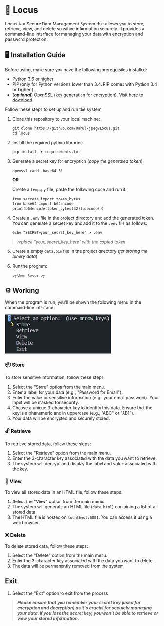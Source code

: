 # 💾 Locus

Locus is a Secure Data Management System that allows you to store, retrieve, view, and delete sensitive information securely. It provides a command-line interface for managing your data with encryption and password protection.

## 🖥️ Installation Guide

Before using, make sure you have the following prerequisites installed:

- Python 3.6 or higher
- PIP (only for Python versions lower than 3.4. PIP comes with Python 3.4 or higher )
- (**_optional_**) OpenSSL (key generation for encryption). [Visit here to download](https://www.openssl.org/source/)

Follow these steps to set up and run the system:

1. Clone this repository to your local machine:
   ```
   git clone https://github.com/Rahul-jpeg/Locus.git
   cd locus
   ```
2. Install the required python libraries:
   ```
   pip install -r requirements.txt
   ```
3. Generate a secret key for encryption (_copy the generated token_):

   ```
   openssl rand -base64 32
   ``` 

   **OR**

   Create a `temp.py` file, paste the following code and run it.

   ```
   from secrets import token_bytes
   from base64 import b64encode
   print(b64encode(token_bytes(32)).decode())
   ```

4. Create a `.env` file in the project directory and add the generated token. You can generate a secret key and add it to the `.env` file as follows:

   ```
   echo "SECRET=your_secret_key_here" > .env
   ```

> _replace "your_secret_key_here" with the copied token_

5.  Create a empty `data.bin` file in the project directory (_for storing the binary data_)

6.  Run the program:
    ```
    python locus.py
    ```

## ⚙️ Working

When the program is run, you'll be shown the following menu in the command-line interface:

![cli-menu](_images_/locusMenu.png)

### 📦 Store

To store sensitive information, follow these steps:

1.  Select the "Store" option from the main menu.
2.  Enter a label for your data (e.g., "Password for Email").
3.  Enter the value or sensitive information (e.g., your email password). Your input will be masked for security.
4.  Choose a unique 3-character key to identify this data. Ensure that the key is alphanumeric and in uppercase (e.g., "ABC" or "AB1").
5.  Your data will be encrypted and securely stored.

### 🔓 Retrieve

To retrieve stored data, follow these steps:

1.  Select the "Retrieve" option from the main menu.
2.  Enter the 3-character key associated with the data you want to retrieve.
3.  The system will decrypt and display the label and value associated with the key.

### 📃 View

To view all stored data in an HTML file, follow these steps:

1.  Select the "View" option from the main menu.
2.  The system will generate an HTML file (`data.html`) containing a list of all stored data.
3.  The HTML file is hosted on `localhost:6001`. You can access it using a web browser.

### ❌ Delete

To delete stored data, follow these steps:

1.  Select the "Delete" option from the main menu.
2.  Enter the 3-character key associated with the data you want to delete.
3.  The data will be permanently removed from the system.

## Exit

1. Select the "Exit" option to exit from the process


> ***Please ensure that you remember your secret key (used for encryption and decryption) as it's crucial for securely managing your data. If you lose the secret key, you won't be able to retrieve or view your stored information.***
